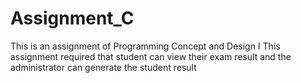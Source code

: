 # Assignment_C

This is an assignment of Programming Concept and Design I 
This assignment required that student can view their exam result and the administrator can generate the student result
